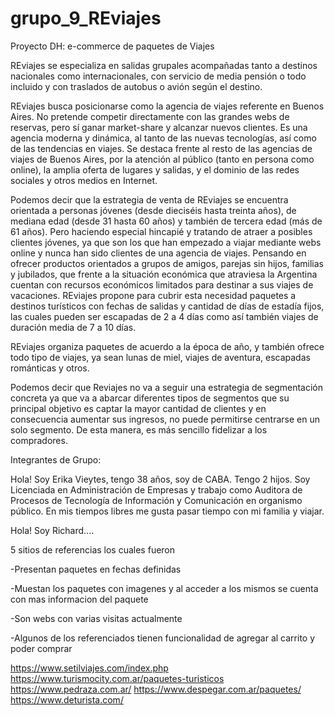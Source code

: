 # grupo_9_REviajes
Proyecto DH: e-commerce de paquetes de Viajes

REviajes se especializa en salidas grupales acompañadas tanto a destinos nacionales como internacionales, con servicio de media pensión o todo incluido y con traslados de autobus o avión según el destino. 

REviajes busca posicionarse como la agencia de viajes referente en Buenos Aires. No pretende competir directamente con las grandes webs de reservas, pero sí ganar market-share y alcanzar nuevos clientes. Es una agencia moderna y dinámica, al tanto de las nuevas tecnologías, así como de las tendencias en viajes. Se destaca frente al resto de las agencias de viajes de Buenos Aires, por la atención al público (tanto en persona como online), la amplia oferta de lugares y salidas, y el dominio de las redes sociales y otros medios en Internet.

Podemos decir que la estrategia de venta de REviajes se encuentra orientada a personas jóvenes (desde dieciséis hasta treinta años), de mediana edad (desde 31 hasta 60 años) y también de tercera edad (más de 61 años). Pero haciendo especial hincapié y tratando de atraer a posibles clientes jóvenes, ya que son los que han empezado a viajar mediante webs online y nunca han sido clientes de una agencia de viajes. Pensando en ofrecer productos orientados a grupos de amigos, parejas sin hijos, familias y jubilados, que frente a la situación económica que atraviesa la Argentina cuentan con recursos económicos limitados para destinar a sus viajes de vacaciones. REviajes propone para cubrir esta necesidad paquetes a destinos turísticos con fechas de salidas y cantidad de días de estadía fijos, las cuales pueden ser escapadas de 2 a 4 días como así también viajes de duración media de 7 a 10 días.

REviajes organiza paquetes de acuerdo a la época de año, y también ofrece todo tipo de viajes, ya sean lunas de miel, viajes de aventura, escapadas románticas y otros.

Podemos decir que Reviajes no va a seguir una estrategia de segmentación concreta ya que va a abarcar diferentes tipos de segmentos que su principal objetivo es captar la mayor cantidad de clientes y en consecuencia aumentar sus ingresos, no puede permitirse centrarse en un solo segmento. De esta manera, es más sencillo fidelizar a los compradores. 


Integrantes de Grupo:

Hola! Soy Erika Vieytes, tengo 38 años, soy de CABA. Tengo 2 hijos. Soy Licenciada en Administración de Empresas y trabajo como Auditora de Procesos de Tecnología de Información y Comunicación en organismo público. En mis tiempos libres me gusta pasar tiempo con mi familia y viajar.

Hola! Soy Richard....




5 sitios de referencias los cuales fueron 

  -Presentan paquetes en fechas definidas
  
  -Muestan los paquetes con imagenes y al acceder a los mismos se cuenta con mas informacion del paquete
  
  -Son webs con varias visitas actualmente
  
  -Algunos de los referenciados tienen funcionalidad de agregar al carrito y poder comprar
  
  
https://www.setilviajes.com/index.php
https://www.turismocity.com.ar/paquetes-turisticos
https://www.pedraza.com.ar/
https://www.despegar.com.ar/paquetes/
https://www.deturista.com/
